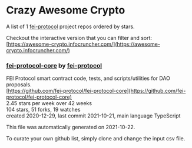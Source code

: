 # Crazy Awesome Crypto
A list of 1 [fei-protocol](https://github.com/fei-protocol) project repos ordered by stars.  

Checkout the interactive version that you can filter and sort: 
[https://awesome-crypto.infocruncher.com/](https://awesome-crypto.infocruncher.com/)  


### [fei-protocol-core](https://github.com/fei-protocol/fei-protocol-core) by [fei-protocol](https://github.com/fei-protocol)  
FEI Protocol smart contract code, tests, and scripts/utilities for DAO proposals.  
[https://github.com/fei-protocol/fei-protocol-core](https://github.com/fei-protocol/fei-protocol-core)  
2.45 stars per week over 42 weeks  
104 stars, 51 forks, 19 watches  
created 2020-12-29, last commit 2021-10-21, main language TypeScript  


This file was automatically generated on 2021-10-22.  

To curate your own github list, simply clone and change the input csv file.  